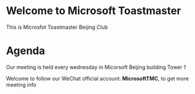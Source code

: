 # Welcome to Microsoft Toastmaster
This is Microsfot Toastmaster Beijing Club

# Agenda
Our meeting is held every wednesday in Micorsoft Beijing building Tower 1

Welcome to follow our WeChat official account: **MicrosoftTMC**, to get more meeting info


